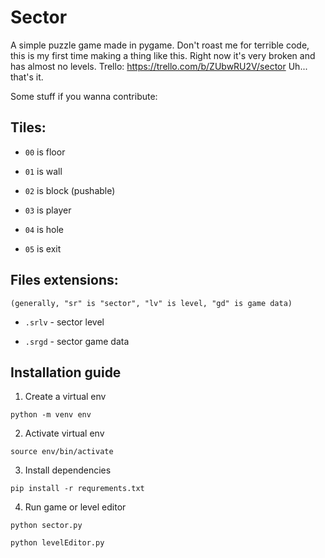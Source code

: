 # Sector
A simple puzzle game made in pygame. Don't roast me for terrible code, this is my first time making a thing like this. Right now it's very broken and has almost no levels.
Trello: https://trello.com/b/ZUbwRU2V/sector
Uh... that's it.

Some stuff if you wanna contribute:

## Tiles:
  
+  `00` is floor
  
+  `01` is wall
  
+  `02` is block (pushable)
  
+  `03` is player
  
+  `04` is hole
  
+  `05` is exit
  
  
  
## Files extensions:

  `(generally, "sr" is "sector", "lv" is level, "gd" is game data)`

+  `.srlv` - sector level
  
+  `.srgd` - sector game data

## Installation guide

1. Create a virtual env

  ```
  python -m venv env
  ```

2. Activate virtual env

  ```
  source env/bin/activate
  ```

3. Install dependencies

  ```
  pip install -r requrements.txt
  ```

4. Run game or level editor

  ```
  python sector.py
  ```

  ```
  python levelEditor.py
  ```
